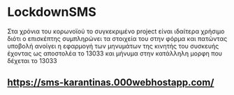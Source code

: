 # LockdownSMS
Στα χρόνια του κορωνοϊού το συγκεκριμένο project είναι ιδαίτερα χρήσιμο διότι ο επισκέπτης συμπληρώνει τα στοιχεία του στην φόρμα και πατώντας υποβολή ανοίγει η εφαρμογή των μηνυμάτων της κινητής του συσκευής έχοντας ως αποστολέα το 13033 και μήνυμα στην κατάλληλη μορφη που δέχεται το 13033
## https://sms-karantinas.000webhostapp.com/
